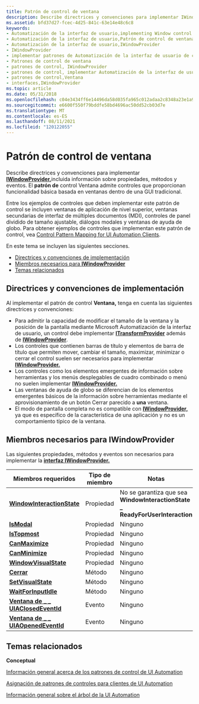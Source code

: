 ```yaml
---
title: Patrón de control de ventana
description: Describe directrices y convenciones para implementar IWindowProvider, incluida información sobre propiedades, métodos y eventos. El patrón de control Ventana admite controles que proporcionan funcionalidad básica basada en ventanas dentro de una GUI tradicional.
ms.assetid: bfd37d27-fcec-4d25-841c-63e14e48c6c8
keywords:
- Automatización de la interfaz de usuario,implementing Window control pattern
- Automatización de la interfaz de usuario,Patrón de control de ventana
- Automatización de la interfaz de usuario,IWindowProvider
- IWindowProvider
- implementar patrones de Automatización de la interfaz de usuario de control de ventana
- Patrones de control de ventana
- patrones de control, IWindowProvider
- patrones de control, implementar Automatización de la interfaz de usuario ventana
- patrones de control,Ventana
- interfaces,IWindowProvider
ms.topic: article
ms.date: 05/31/2018
ms.openlocfilehash: c04e3434ff6e14496da58d035fa965c012adaa2c8348a23e1a98e8dac2aa01dc
ms.sourcegitcommit: e6600f550f79bddfe58bd4696ac50dd52cb03d7e
ms.translationtype: MT
ms.contentlocale: es-ES
ms.lasthandoff: 08/11/2021
ms.locfileid: "120122055"
---
```

# <a name="window-control-pattern"></a>Patrón de control de ventana

Describe directrices y convenciones para implementar [**IWindowProvider,**](/windows/desktop/api/UIAutomationCore/nn-uiautomationcore-iwindowprovider)incluida información sobre propiedades, métodos y eventos. El **patrón de** control Ventana admite controles que proporcionan funcionalidad básica basada en ventanas dentro de una GUI tradicional.

Entre los ejemplos de controles que deben implementar este patrón de control se incluyen ventanas de aplicación de nivel superior, ventanas secundarias de interfaz de múltiples documentos (MDI), controles de panel dividido de tamaño ajustable, diálogos modales y ventanas de ayuda de globo. Para obtener ejemplos de controles que implementan este patrón de control, vea [Control Pattern Mapping for UI Automation Clients](uiauto-controlpatternmapping.md).

En este tema se incluyen las siguientes secciones.

-   [Directrices y convenciones de implementación](#implementation-guidelines-and-conventions)
-   [Miembros necesarios para **IWindowProvider**](#required-members-for-iwindowprovider)
-   [Temas relacionados](#related-topics)

## <a name="implementation-guidelines-and-conventions"></a>Directrices y convenciones de implementación

Al implementar el patrón de control **Ventana,** tenga en cuenta las siguientes directrices y convenciones:

-   Para admitir la capacidad de modificar el tamaño de la ventana y la posición de la pantalla mediante Microsoft Automatización de la interfaz de usuario, un control debe implementar [**ITransformProvider**](/windows/desktop/api/UIAutomationCore/nn-uiautomationcore-itransformprovider) además de [**IWindowProvider**](/windows/desktop/api/UIAutomationCore/nn-uiautomationcore-iwindowprovider).
-   Los controles que contienen barras de título y elementos de barra de título que permiten mover, cambiar el tamaño, maximizar, minimizar o cerrar el control suelen ser necesarios para implementar [**IWindowProvider.**](/windows/desktop/api/UIAutomationCore/nn-uiautomationcore-iwindowprovider)
-   Los controles como los elementos emergentes de información sobre herramientas y los menús desplegables de cuadro combinado o menú no suelen implementar [**IWindowProvider.**](/windows/desktop/api/UIAutomationCore/nn-uiautomationcore-iwindowprovider)
-   Las ventanas de ayuda de globo se diferencian de los elementos emergentes básicos de la información sobre herramientas mediante el aprovisionamiento de un botón Cerrar parecido a **una** ventana.
-   El modo de pantalla completa no es compatible con [**IWindowProvider,**](/windows/desktop/api/UIAutomationCore/nn-uiautomationcore-iwindowprovider) ya que es específico de la característica de una aplicación y no es un comportamiento típico de la ventana.

## <a name="required-members-for-iwindowprovider"></a>Miembros necesarios para **IWindowProvider**

Las siguientes propiedades, métodos y eventos son necesarios para implementar la [**interfaz IWindowProvider.**](/windows/desktop/api/UIAutomationCore/nn-uiautomationcore-iwindowprovider)



| Miembros requeridos                                                                            | Tipo de miembro | Notas                                                                       |
|---------------------------------------------------------------------------------------------|-------------|-----------------------------------------------------------------------------|
| [**WindowInteractionState**](/windows/desktop/api/UIAutomationCore/nf-uiautomationcore-iwindowprovider-get_windowinteractionstate)             | Propiedad    | No se garantiza que sea **WindowInteractionState \_ ReadyForUserInteraction** |
| [**IsModal**](/windows/desktop/api/UIAutomationCore/nf-uiautomationcore-iwindowprovider-get_ismodal)                                           | Propiedad    | Ninguno                                                                        |
| [**IsTopmost**](/windows/desktop/api/UIAutomationCore/nf-uiautomationcore-iwindowprovider-get_istopmost)                                       | Propiedad    | Ninguno                                                                        |
| [**CanMaximize**](/windows/desktop/api/UIAutomationCore/nf-uiautomationcore-iwindowprovider-get_canmaximize)                                   | Propiedad    | Ninguno                                                                        |
| [**CanMinimize**](/windows/desktop/api/UIAutomationCore/nf-uiautomationcore-iwindowprovider-get_canminimize)                                   | Propiedad    | Ninguno                                                                        |
| [**WindowVisualState**](/windows/desktop/api/UIAutomationCore/nf-uiautomationcore-iwindowprovider-get_windowvisualstate)                       | Propiedad    | Ninguno                                                                        |
| [**Cerrar**](/windows/desktop/api/UIAutomationCore/nf-uiautomationcore-iwindowprovider-close)                                               | Método      | Ninguno                                                                        |
| [**SetVisualState**](/windows/desktop/api/UIAutomationCore/nf-uiautomationcore-iwindowprovider-setvisualstate)                             | Método      | Ninguno                                                                        |
| [**WaitForInputIdle**](/windows/desktop/api/UIAutomationCore/nf-uiautomationcore-iwindowprovider-waitforinputidle)                         | Método      | Ninguno                                                                        |
| [**Ventana de \_ \_ UIAClosedEventId**](uiauto-event-ids.md) | Evento       | Ninguno                                                                        |
| [**Ventana de \_ \_ UIAOpenedEventId**](uiauto-event-ids.md) | Evento       | Ninguno                                                                        |



 

## <a name="related-topics"></a>Temas relacionados

<dl> <dt>

**Conceptual**
</dt> <dt>

[Información general acerca de los patrones de control de UI Automation](uiauto-controlpatternsoverview.md)
</dt> <dt>

[Asignación de patrones de controles para clientes de UI Automation](uiauto-controlpatternmapping.md)
</dt> <dt>

[Información general sobre el árbol de la UI Automation](uiauto-treeoverview.md)
</dt> </dl>

 

 




